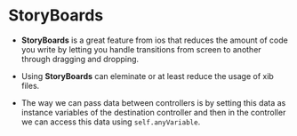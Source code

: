 # StoryBoards

- **StoryBoards** is a great feature from ios that reduces the amount of code you write by letting you handle transitions from screen to another through dragging and dropping.

- Using **StoryBoards** can eleminate or at least reduce the usage of xib files.

- The way we can pass data between controllers is by setting this data as instance variables of the destination controller and then in the controller we can access this data using `self.anyVariable`.
